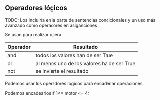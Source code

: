 ## Operadores lógicos

TODO: Los incluiría en la parte de sentencias condicionales y un uso más avanzado como operadores en asiganciones

Se usan para realizar opera

|Operador|Resultado
|---|---|
|and| todos los valores han de ser True
|or| al menos uno de los valores ha de ser True
|not| se invierte el resultado

Podemos usar los operadores lógicos para encadenar operaciones



Podemos encadearlos if 1<=  motor <= 4:
